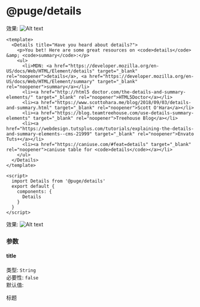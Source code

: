 # @puge/details

效果:
![Alt text](http://github-puge.oss-cn-beijing.aliyuncs.com/details/1.png)


```vue
<template>
  <Details title="Have you heard about details?">
    <p>You bet! Here are some great resources on <code>details</code> &amp; <code>summary</code>:</p>
    <ul>
      <li>MDN: <a href="https://developer.mozilla.org/en-US/docs/Web/HTML/Element/details" target="_blank" rel="noopener">details</a>, <a href="https://developer.mozilla.org/en-US/docs/Web/HTML/Element/summary" target="_blank" rel="noopener">summary</a></li>
      <li><a href="http://html5 doctor.com/the-details-and-summary-elements/" target="_blank" rel="noopener">HTML5Doctor</a></li>
      <li><a href="https://www.scottohara.me/blog/2018/09/03/details-and-summary.html" target="_blank" rel="noopener">Scott O'Hara</a></li>
      <li><a href="https://blog.teamtreehouse.com/use-details-summary-elements" target="_blank" rel="noopener">Treehouse Blog</a></li>
      <li><a href="https://webdesign.tutsplus.com/tutorials/explaining-the-details-and-summary-elements--cms-21999" target="_blank" rel="noopener">Envato Tuts+</a></li>
      <li><a href="https://caniuse.com/#feat=details" target="_blank" rel="noopener">caniuse table for <code>details</code></a></li>
    </ul>
  </Details>
</template>

<script>
  import Details from '@puge/details'
  export default {
    components: {
      Details
    }
  }
</script>
```

效果:
![Alt text](http://github-puge.oss-cn-beijing.aliyuncs.com/details/2.png)


### 参数

#### title
类型: `String`<br>
必要性: `false`<br>
默认值: `  `

标题
